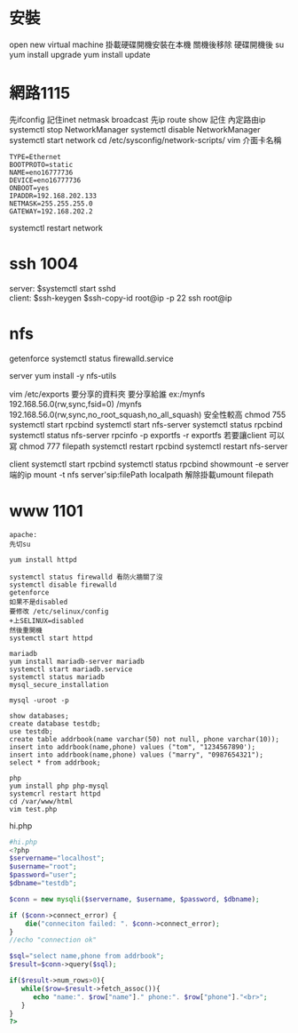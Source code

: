 # 安裝
open new virtual machine
掛載硬碟開機安裝在本機
關機後移除
硬碟開機後 su
yum install upgrade
yum install update

# 網路1115
先ifconfig
記住inet netmask broadcast
先ip route show
記住 內定路由ip
systemctl stop NetworkManager
systemctl disable NetworkManager
systemctl start network
cd /etc/sysconfig/network-scripts/
vim 介面卡名稱
```
TYPE=Ethernet
BOOTPROTO=static
NAME=eno16777736
DEVICE=eno16777736
ONBOOT=yes
IPADDR=192.168.202.133
NETMASK=255.255.255.0
GATEWAY=192.168.202.2
```
systemctl restart network

# ssh 1004

server: 
$systemctl start sshd  
client:
$ssh-keygen
$ssh-copy-id root@ip -p 22
ssh root@ip

# nfs

getenforce
systemctl status firewalld.service

server
yum install -y nfs-utils

vim /etc/exports
要分享的資料夾 要分享給誰
ex:/mynfs 192.168.56.0(rw,sync,fsid=0)
/mynfs 192.168.56.0(rw,sync,no_root_squash,no_all_squash) 安全性較高 chmod 755
systemctl start rpcbind
systemctl start nfs-server
systemctl status rpcbind
systemctl status nfs-server
rpcinfo -p
exportfs -r
exportfs
若要讓client 可以寫 chmod 777 filepath
systemctl restart rpcbind
systemctl restart nfs-server

client
systemctl start rpcbind
systemctl status rpcbind
showmount -e server端的ip
mount -t nfs server'sip:filePath localpath
解除掛載umount filepath

# www 1101

```
apache:
先切su

yum install httpd

systemctl status firewalld 看防火牆關了沒
systemctl disable firewalld
getenforce
如果不是disabled
要修改 /etc/selinux/config
+上SELINUX=disabled 
然後重開機
systemctl start httpd
```
```
mariadb
yum install mariadb-server mariadb
systemctl start mariadb.service
systemctl status mariadb
mysql_secure_installation

mysql -uroot -p

show databases;
create database testdb;
use testdb;
create table addrbook(name varchar(50) not null, phone varchar(10));
insert into addrbook(name,phone) values ("tom", "1234567890');
insert into addrbook(name,phone) values ("marry", "0987654321");
select * from addrbook;
```
```
php
yum install php php-mysql
systemcrl restart httpd
cd /var/www/html
vim test.php
```
hi.php

```php
#hi.php
<?php
$servername="localhost";
$username="root";
$password="user";
$dbname="testdb";

$conn = new mysqli($servername, $username, $password, $dbname);

if ($conn->connect_error) {
    die("conneciton failed: ". $conn->connect_error);
}
//echo "connection ok"

$sql="select name,phone from addrbook";
$result=$conn->query($sql);

if($result->num_rows>0){
   while($row=$result->fetch_assoc()){
      echo "name:". $row["name"]." phone:". $row["phone"]."<br>";
   }
}
?>
```

# 